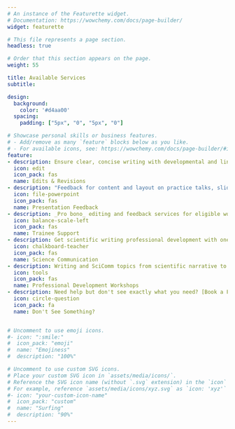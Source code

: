 ```yaml
---
# An instance of the Featurette widget.
# Documentation: https://wowchemy.com/docs/page-builder/
widget: featurette

# This file represents a page section.
headless: true

# Order that this section appears on the page.
weight: 55

title: Available Services
subtitle:

design:
  background:
    color: '#d4aa00'
  spacing:  
    padding: ["5px", "0", "5px", "0"]

# Showcase personal skills or business features.
# - Add/remove as many `feature` blocks below as you like.
# - For available icons, see: https://wowchemy.com/docs/page-builder/#icons
feature:
- description: Ensure clear, concise writing with developmental and line edits. [Submit your draft](https://docs.google.com/forms/d/e/1FAIpQLSdoj5QbHZk3iYhxSnj5PtyJyEoHn882cL-WA45Sp-wBIoB4Aw/viewform?usp=sf_link)
  icon: edit
  icon_pack: fas
  name: Edits & Revisions
- description: "Feedback for content and layout on practice talks, slides, and posters. [Schedule your presentation practice and consult](https://calendly.com/alliance_scc/presentation-practice-and-feedback)"
  icon: file-powerpoint
  icon_pack: fas
  name: Presentation Feedback
- description: _Pro bono_ editing and feedback services for eligible women, HURM trainees. <a href='for_hurm' >Learn more here.</a>
  icon: balance-scale-left
  icon_pack: fas
  name: Trainee Support
- description: Get scientific writing professional development with one-on-one coaching. Great for trainees and ESL writers. <a href='better_writing' >Learn more here.</a>
  icon: chalkboard-teacher
  icon_pack: fas
  name: Science Communication
- description: Writing and SciComm topics from scientific narrative to writing a review paper. <a href='webinars' >Learn more here.</a>
  icon: tools
  icon_pack: fas
  name: Professional Development Workshops
- description: Need help but don't see exactly what you need? [Book a FREE consultation](https://calendly.com/alliance_scc/free-consult)!
  icon: circle-question
  icon_pack: fa
  name: Don't See Something?


# Uncomment to use emoji icons.
#- icon: ":smile:"
#  icon_pack: "emoji"
#  name: "Emojiness"
#  description: "100%"  

# Uncomment to use custom SVG icons.
# Place your custom SVG icon in `assets/media/icons/`.
# Reference the SVG icon name (without `.svg` extension) in the `icon` field.
# For example, reference `assets/media/icons/xyz.svg` as `icon: 'xyz'`
#- icon: "your-custom-icon-name"
#  icon_pack: "custom"
#  name: "Surfing"
#  description: "90%"
---
```

